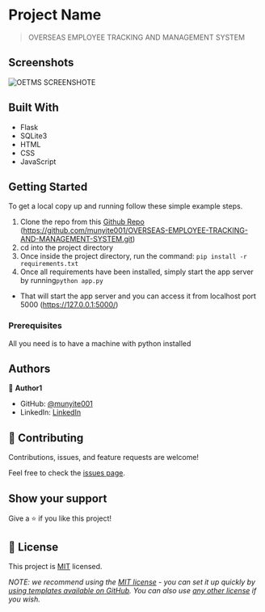 # Project Name

> OVERSEAS EMPLOYEE TRACKING AND MANAGEMENT SYSTEM

## Screenshots
![OETMS SCREENSHOTE](../Images/project_screenshot.png)

## Built With
- Flask
- SQLite3
- HTML
- CSS
- JavaScript

## Getting Started

To get a local copy up and running follow these simple example steps.
1. Clone the repo from this [Github Repo](https://github.com/munyite001/OVERSEAS-EMPLOYEE-TRACKING-AND-MANAGEMENT-SYSTEM.git) (https://github.com/munyite001/OVERSEAS-EMPLOYEE-TRACKING-AND-MANAGEMENT-SYSTEM.git)
2. cd into the project directory
3. Once inside the project directory, run the command: ```pip install -r requirements.txt```
4. Once all requirements have been installed, simply start the app server by running```python app.py```
- That will start the app server and you can access it from localhost port 5000 (https://127.0.0.1:5000/)

### Prerequisites
All you need is to have a machine with python installed


## Authors

👤 **Author1**

- GitHub: [@munyite001](https://github.com/munyite001)
- LinkedIn: [LinkedIn](https://linkedin.com/in/emunyite)

## 🤝 Contributing

Contributions, issues, and feature requests are welcome!

Feel free to check the [issues page](../../issues/).

## Show your support

Give a ⭐️ if you like this project!

## 📝 License

This project is [MIT](./LICENSE) licensed.

_NOTE: we recommend using the [MIT license](https://choosealicense.com/licenses/mit/) - you can set it up quickly by [using templates available on GitHub](https://docs.github.com/en/communities/setting-up-your-project-for-healthy-contributions/adding-a-license-to-a-repository). You can also use [any other license](https://choosealicense.com/licenses/) if you wish._
